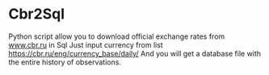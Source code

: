 # Cbr2Sql
Python script allow you to download official exchange rates from www.cbr.ru in Sql
Just input currency from list https://cbr.ru/eng/currency_base/daily/
And you will get a database  file with  the entire history of observations.


